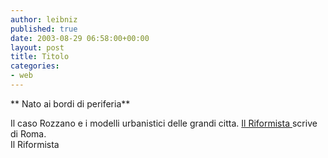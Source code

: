 ```yaml
---
author: leibniz
published: true
date: 2003-08-29 06:58:00+00:00
layout: post
title: Titolo
categories:
- web
---
```


   **   Nato ai bordi di periferia**

Il caso Rozzano e i modelli urbanistici delle grandi citta.  [ Il Riformista ](http://www.ilriformista.it/documenti/index.asp)scrive di Roma.   
  Il Riformista
